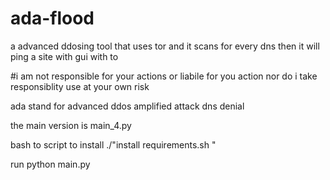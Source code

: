 # ada-flood
a advanced ddosing tool that uses tor and it scans for every dns  then it will ping a site with gui with to

#i am not responsible for your actions or liabile for you action nor do i take responsiblity  use at your own risk

ada stand for advanced ddos amplified attack dns denial


the main version is main_4.py 

bash to script to install ./"install requirements.sh "

run python main.py

